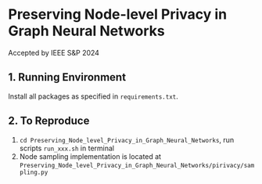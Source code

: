 # Preserving Node-level Privacy in Graph Neural Networks
Accepted by IEEE S&P 2024

## 1. Running Environment
Install all packages as specified in `requirements.txt`.


## 2. To Reproduce

1. `cd Preserving_Node_level_Privacy_in_Graph_Neural_Networks`, run scripts `run_xxx.sh` in terminal
2. Node sampling implementation is located at `Preserving_Node_level_Privacy_in_Graph_Neural_Networks/pirivacy/sampling.py`